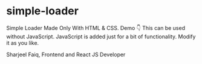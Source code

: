 # simple-loader
Simple Loader Made Only With HTML &amp; CSS. Demo 👇
This can be used without JavaScript.
JavaScript is added just for a bit of functionality.
Modify it as you like.

Sharjeel Faiq,
Frontend and React JS Developer
